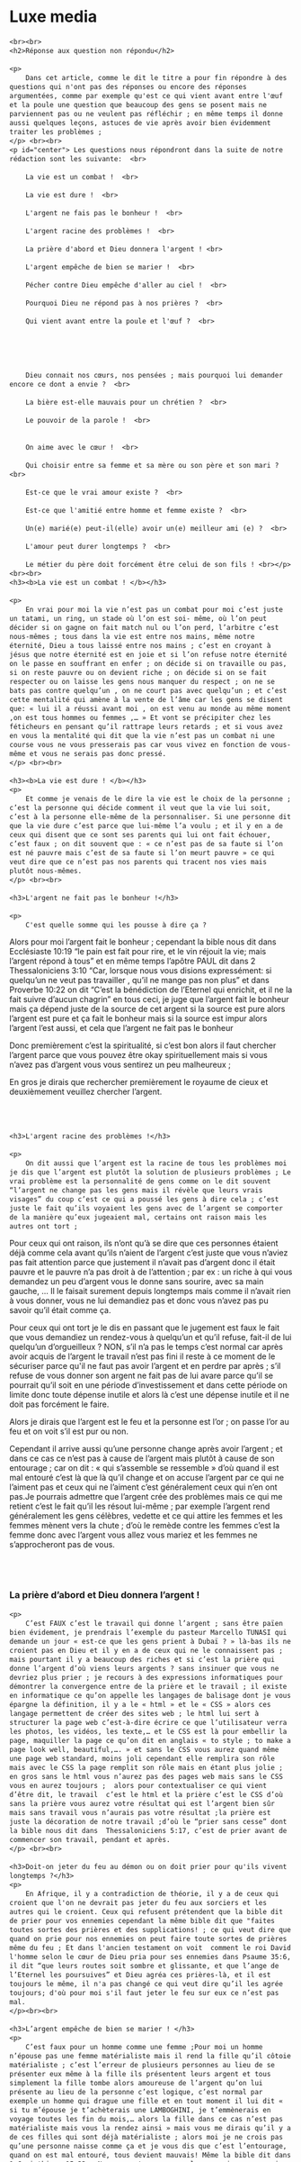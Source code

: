 <html>
    <head>
         <meta charset="UTF-8">
        <meta name="viewport"  content="width=device-width, initial-scale=1.0">
        <meta name="description" content="ce site répond aux question que l'on ne trouve pas des réponses">
        <meta name="robots" content="index, follow">
        <title>Luxe media</title>
        <link rel="stylesheet" href="luxe media.css">
        <script>
            // Fonction pour ajouter un commentaire
function ajouterCommentaire() {
    // Récupère le nom de la personne et le commentaire
    var nom = document.getElementById("nameInput").value;
    var commentaire = document.getElementById("commentInput").value;

    // Vérifie si le champ de nom et de commentaire ne sont pas vides
    if (nom.trim() !== "" && commentaire.trim() !== "") {
        // Crée un nouvel élément li pour le commentaire avec le nom
        var nouveauCommentaire = document.createElement("li");
        nouveauCommentaire.className = "comment";
        nouveauCommentaire.innerHTML = "<strong>" + nom + " :</strong> " + commentaire;

        // Ajoute le commentaire à la liste des commentaires
        document.getElementById("commentList").appendChild(nouveauCommentaire);

        // Efface les champs de nom et de commentaire
        document.getElementById("nameInput").value = "";
        document.getElementById("commentInput").value = "";
    }
}
        </script>
    </head>
    <body>
        <br><br> <br><br><br>
        <h1>Luxe media</h1>

    <br><br>
    <h2>Réponse aux question non répondu</h2>

    <p>
        Dans cet article, comme le dit le titre a pour fin répondre à des questions qui n'ont pas des réponses ou encore des réponses argumentées, comme par exemple qu'est ce qui vient avant entre l'œuf et la poule une question que beaucoup des gens se posent mais ne parviennent pas ou ne veulent pas réfléchir ; en même temps il donne aussi quelques leçons, astuces de vie après avoir bien évidemment traiter les problèmes ;
    </p> <br><br>
    <p id="center"> Les questions nous répondront dans la suite de notre rédaction sont les suivante:  <br>

        La vie est un combat !  <br>
        
        La vie est dure !  <br>
        
        L'argent ne fais pas le bonheur !  <br>
        
        L'argent racine des problèmes !  <br>
        
        La prière d'abord et Dieu donnera l'argent ! <br> 
        
        L'argent empêche de bien se marier !  <br>
        
        Pécher contre Dieu empêche d'aller au ciel !  <br>
        
        Pourquoi Dieu ne répond pas à nos prières ?  <br>
        
        Qui vient avant entre la poule et l'œuf ?  <br>
        
         
        
         
        
        Dieu connait nos cœurs, nos pensées ; mais pourquoi lui demander encore ce dont a envie ?  <br>
        
        La bière est-elle mauvais pour un chrétien ?  <br>
        
        Le pouvoir de la parole !  <br>
        
        
        On aime avec le cœur !  <br>
        
        Qui choisir entre sa femme et sa mère ou son père et son mari ?  <br>
        
        Est-ce que le vrai amour existe ?  <br>
        
        Est-ce que l'amitié entre homme et femme existe ?  <br>
        
        Un(e) marié(e) peut-il(elle) avoir un(e) meilleur ami (e) ?  <br>
        
        L'amour peut durer longtemps ?  <br>
        
        Le métier du père doit forcément être celui de son fils ! <br></p> <br><br>
    <h3><b>La vie est un combat ! </b></h3> 

    <p>
        En vrai pour moi la vie n’est pas un combat pour moi c’est juste un tatami, un ring, un stade où l’on est soi- même, où l’on peut décider si on gagne on fait match nul ou l’on perd, l’arbitre c’est nous-mêmes ; tous dans la vie est entre nos mains, même notre éternité, Dieu a tous laissé entre nos mains ; c’est en croyant à jésus que notre éternité est en joie et si l’on refuse notre éternité on le passe en souffrant en enfer ; on décide si on travaille ou pas, si on reste pauvre ou on devient riche ; on décide si on se fait respecter ou on laisse les gens nous manquer du respect ; on ne se bats pas contre quelqu’un , on ne court pas avec quelqu’un ; et c’est cette mentalité qui amène à la vente de l’âme car les gens se disent que: « lui il a réussi avant moi , on est venu au monde au même moment ,on est tous hommes ou femmes ,… » Et vont se précipiter chez les féticheurs en pensant qu’il rattrape leurs retards ; et si vous avez en vous la mentalité qui dit que la vie n’est pas un combat ni une course vous ne vous presserais pas car vous vivez en fonction de vous-même et vous ne serais pas donc pressé.
    </p> <br><br>

    <h3><b>La vie est dure ! </b></h3>
    <p>
        Et comme je venais de le dire la vie est le choix de la personne ; c’est la personne qui décide comment il veut que la vie lui soit, c’est à la personne elle-même de la personnaliser. Si une personne dit que la vie dure c’est parce que lui-même l’a voulu ; et il y en a de ceux qui disent que ce sont ses parents qui lui ont fait échouer, c’est faux ; on dit souvent que : « ce n’est pas de sa faute si l’on est né pauvre mais c’est de sa faute si l’on meurt pauvre » ce qui veut dire que ce n’est pas nos parents qui tracent nos vies mais plutôt nous-mêmes.
    </p> <br><br>

    <h3>L'argent ne fait pas le bonheur !</h3>

    <p>
        C'est quelle somme qui les pousse à dire ça ? 

Alors pour moi l’argent fait le bonheur ; cependant la bible nous dit dans Ecclésiaste 10:19 “le pain est fait pour rire, et le vin réjouit la vie; mais l’argent répond à tous” et en même temps l’apôtre PAUL dit dans 2 Thessaloniciens 3:10 “Car, lorsque nous vous disions expressément: si quelqu’un ne veut pas travailler , qu’il ne mange pas non plus” et dans Proverbe 10:22 on dit “C’est la bénédiction de l’Eternel qui enrichit, et il ne la fait suivre d’aucun chagrin” en tous ceci, je juge que l’argent fait le bonheur mais ça dépend juste de la source de cet argent si la source est pure alors l’argent est pure et ça fait le bonheur mais si la source est impur alors l’argent l’est aussi, et cela que l’argent ne fait pas le bonheur  

Donc premièrement c’est la spiritualité, si c’est bon alors il faut chercher l’argent parce que vous pouvez être okay spirituellement mais si vous n’avez pas d’argent vous vous sentirez un peu malheureux ;  

En gros je dirais que rechercher premièrement le royaume de cieux et deuxièmement veuillez chercher l’argent.
    </p> <br><br>

    <h3>L'argent racine des problèmes !</h3>

    <p>
        On dit aussi que l’argent est la racine de tous les problèmes moi je dis que l’argent est plutôt la solution de plusieurs problèmes ; Le vrai problème est la personnalité de gens comme on le dit souvent “l’argent ne change pas les gens mais il révèle que leurs vrais visages” du coup c’est ce qui a poussé les gens à dire cela ; c’est juste le fait qu’ils voyaient les gens avec de l’argent se comporter de la manière qu’eux jugeaient mal, certains ont raison mais les autres ont tort ; 

Pour ceux qui ont raison, ils n’ont qu’à se dire que ces personnes étaient déjà comme cela avant qu’ils n’aient de l’argent c’est juste que vous n’aviez pas fait attention parce que justement il n’avait pas d’argent donc il était pauvre et le pauvre n’a pas droit à de l’attention ; par ex : un riche à qui vous demandez un peu d’argent vous le donne sans sourire, avec sa main gauche, ... Il le faisait surement depuis longtemps mais comme il n’avait rien à vous donner, vous ne lui demandiez pas et donc vous n’avez pas pu savoir qu’il était comme ça. 

Pour ceux qui ont tort je le dis en passant que le jugement est faux le fait que vous demandiez un rendez-vous à quelqu’un et qu’il refuse, fait-il de lui quelqu’un d’orgueilleux ? NON, s’il n’a pas le temps c’est normal car après avoir acquis de l’argent le travail n’est pas fini il reste à ce moment de le sécuriser parce qu'il ne faut pas avoir l’argent et en perdre par après ; s’il refuse de vous donner son argent ne fait pas de lui avare parce qu’il se pourrait qu’il soit en une période d’investissement et dans cette période on limite donc toute dépense inutile et alors là c’est une dépense inutile et il ne doit pas forcément le faire.  

Alors je dirais que l’argent est le feu et la personne est l’or ; on passe l’or au feu et on voit s’il est pur ou non. 

Cependant il arrive aussi qu’une personne change après avoir l’argent ; et dans ce cas ce n’est pas à cause de l’argent mais plutôt à cause de son entourage ; car on dit : « qui s’assemble se ressemble » d’où quand il est mal entouré c’est là que là qu’il change et on accuse l’argent par ce qui ne l’aiment pas et ceux qui ne l’aiment c’est généralement ceux qui n’en ont pas.Je pourrais admettre que l’argent crée des problèmes mais ce qui me retient c’est le fait qu’il les résout lui-même ; par exemple l’argent rend généralement les gens célèbres, vedette et ce qui attire les femmes et les femmes mènent vers la chute ; d’où le remède contre les femmes c’est la femme donc avec l’argent vous allez vous mariez et les femmes ne s’approcheront pas de vous.
    </p> <br><br>
    <h3>La prière d’abord et Dieu donnera l’argent !</h3>

    <p>
        C’est FAUX c’est le travail qui donne l’argent ; sans être païen bien évidement, je prendrais l’exemple du pasteur Marcello TUNASI qui demande un jour « est-ce que les gens prient à Dubaï ? » là-bas ils ne croient pas en Dieu et il y en a de ceux qui ne le connaissent pas ; mais pourtant il y a beaucoup des riches et si c’est la prière qui donne l’argent d’où viens leurs argents ? sans insinuer que vous ne devriez plus prier ; je recours à des expressions informatiques pour démontrer la convergence entre de la prière et le travail ; il existe en informatique ce qu’on appelle les langages de balisage dont je vous épargne la définition, il y a le « html » et le « CSS » alors ces langage permettent de créer des sites web ; le html lui sert à structurer la page web c’est-à-dire écrire ce que l’utilisateur verra les photos, les vidéos, les texte,… et le CSS est là pour embellir la page, maquiller la page ce qu’on dit en anglais « to style ; to make a page look well, beautiful,…. » et sans le CSS vous aurez quand même une page web standard, moins joli cependant elle remplira son rôle mais avec le CSS la page remplit son rôle mais en étant plus jolie ; en gros sans le html vous n’aurez pas des pages web mais sans le CSS vous en aurez toujours ;  alors pour contextualiser ce qui vient d’être dit, le travail  c’est le html et la prière c’est le CSS d’où sans la prière vous aurez votre résultat qui est l’argent bien sûr mais sans travail vous n’aurais pas votre résultat ;la prière est juste la décoration de notre travail ;d’où le “prier sans cesse” dont la bible nous dit dans  Thessaloniciens 5:17, c’est de prier avant de commencer son travail, pendant et après. 
    </p> <br><br>

    <h3>Doit-on jeter du feu au démon ou on doit prier pour qu'ils vivent longtemps ?</h3>
    <p>
        En Afrique, il y a contradiction de théorie, il y a de ceux qui croient que l'on ne devrait pas jeter du feu aux sorciers et les autres qui le croient. Ceux qui refusent prétendent que la bible dit de prier pour vos ennemies cependant la même bible dit que "faites toutes sortes des prières et des supplications! ; ce qui veut dire que quand on prie pour nos ennemies on peut faire toute sortes de prières même du feu ; Et dans l'ancien testament on voit  comment le roi David l'homme selon le cœur de Dieu pria pour ses ennemies dans Psaume 35:6, il dit “que leurs routes soit sombre et glissante, et que l’ange de l’Eternel les poursuives” et Dieu agréa ces prières-là, et il est toujours le même, il n'a pas changé ce qui veut dire qu’il les agrée toujours; d'où pour moi s'il faut jeter le feu sur eux ce n’est pas mal. 
    </p><br><br>

    <h3>L’argent empêche de bien se marier ! </h3>
    <p>
        C’est faux pour un homme comme une femme ;Pour moi un homme n’épouse pas une femme matérialiste mais il rend la fille qu’il côtoie matérialiste ; c’est l’erreur de plusieurs personnes au lieu de se présenter eux même à la fille ils présentent leurs argent et tous simplement la fille tombe alors amoureuse de l’argent qu’on lui présente au lieu de la personne c’est logique, c’est normal par exemple un homme qui drague une fille et en tout moment il lui dit « si tu m’épouse je t’achèterais une LAMBOGHINI, je t’emmènerais en voyage toutes les fin du mois,… alors la fille dans ce cas n’est pas matérialiste mais vous la rendez ainsi » mais vous me dirais qu’il y a de ces filles qui sont déjà matérialiste ; alors moi je ne crois pas qu’une personne naisse comme ça et je vous dis que c’est l’entourage, quand on est mal entouré, tous devient mauvais! Même la bible dit dans 1 Corinthiens 15:33 « Ne vous y trompez pas: les mauvaises compagnies corrompent les bonnes mœurs » alors il se ferait que la personne soit corrompu par ses amis ou encore si la personne est entouré des personnes jalouse d’elle alors elle les feras confiance cependant qu’ils ne sont pas des vrais amis et hantés par cette jalousie ils l’induirons en erreur en le rendant matérialiste ; (donc dans tous ce qui est écrit là on peut comprendre que le choix de son entourage est d’importance capitale pour la vie d’une personne) ;
    </p> <br><br>

    <h3>Pécher contre Dieu empêche d’aller au ciel !</h3>
    <p>
        C’est faux la bible ne dit pas respect le seigneur jésus et tu seras sauvé donc tu iras au ciel mais la bible dit croit au seigneur jésus et tu seras sauvé toi et ta famille dans acte16 :31 ce qui veut dire que la condition pour aller au ciel n’est pas de respecter Dieu mais plutôt de croire en lui ; respecter Dieu dont il est question ici c’est poser des actes bons c’est ne pas pécher contre Dieu ; alors il y a de ceux qui ne croient pas en Dieu mais qui pose des actes bons iront-il au ciel ? Non, ils n’iront pas au ciel car ils n’ont pas les critères voulus, recherchés ; Et une personne qui crois en Dieu et qui est pécheur ira-t-il au ciel ? Oui, il ira au ciel car les critères recherchés ; En gros j’expliquerais ceci en un exemple où Dieu est un papa physique et l’homme est l’enfant biologique de ce papa ; ce qui est vrai et que quand on croit en Dieu on devient son enfant ; un papa qui a deux, trois enfants l’un d’eux ne le respectent pas et les autres le respecte ; s’il meurt cet enfant qui ne le respecte auras toujours sa part d’héritage à moins qui ne le refuse lui-même et ces autres qui les respectaient en auront aussi ; mais de son vivant s’il entendait que cet enfant qui ne le respecte pas  se mariait il ne viendrait pas ou si cette enfant majeure lui demandais de l’argent il ne lui donnera pas ; mais si c’était l’un de ses enfant qui le respecte il le ferais ;cependant s’il entendait que son enfant qui ne le respecte pas est en état d’arrestation il viendra peu importe l’état de leur relation étant donné que c’est son sang et il demeure toujours son enfant, e cela comme il ferais pour les autres ; c’est de même pour Dieu quand bien même qu’il soit plus responsable que les parents de ce monde, cependant si les parent de ce monde peuvent le faire à combien plus forte raison lui plus responsable qu’eux ; d’où quand on croit en Dieu on devient enfant de Dieu et si on ne le respecte plus on demeure toujours son fils et si on est sous les griffes du lion il viendras nous secourir ; alors vous vous dirais pourquoi dans ce cas respecter Dieu ? Alors respecter Dieu est important car on est près de lui et tous ce qu’on lui demande il nous le donne il prend soin de nous de manière soignée ; 
    </p> <br><br>

    <h3>Pourquoi Dieu ne répond pas à nos prières ?</h3>

    <p>
        Généralement ce sont les prières de demande ! Alors pour moi la non-réponse de Dieu à nos prières est dû à plusieurs raison : 

La prière peut ne pas être exaucé parce qu’elle est mal faite ; par exemple une prière adressée à Dieu comment vous préciserez que c’est le Dieu avec « d » majuscule ? Cependant Dieu a déjà élevé un nom aux dessus de tous les noms le nom que nous devions prier ; alors qu’on vous dite dans votre prière « Dieu » alors c’est une balle perdue et Dieu n’est pas ce qu’on dit en LINGALA « KUCHA » il ne va pas se précipiter, se disputer pour votre prière et donc votre prière restera donc comme ça ; 

La prière peut ne pas être exaucé parce que vous demandez une chose qui n’est pas encore de votre niveau ; par exemple un enfant qui demande à son père milliardaire une jeep ; Bien que son père peut bien le lui acheter mais ne le feras pas parce qu’il n’a pas l’âge  ou s’il ferait il le lui achèterait mais ne lui laisserait pas le rouler et donc il lui engagera un chauffeur ; d’où certaines choses que vous demandez vous l’avez pas directement parce que ce n’est pas encore votre niveau mais vous l’avez juste avec le temps vous le verrez ; Et aussi parfois Dieu nous donne la voiture mais nous donne un chauffeur pour ça parce que ce n’est pas encore le temps ;vous verrez que vous demandez à Dieu de l’argent et ne vous le donne pas directement mais permet à ce qu’une personne vous prenne en charge en vous donnant tous ce que dont vous aurez envie ; c’est votre argent mais Dieu ne vous le donne pas ;ce niveau peut être votre âge physique par exemple vous demander à Dieu le mariage cependant vous n’avez que 13ans alors Dieu vous exaucera mais vous ne le verrez pas directement mais dans le temps oui ;ce niveau peut aussi être votre âge spirituel par exemple vous demander à Dieu la célébrité mais il voit que vous n’avez pas assez de notion en tête , et vous ne savez pas parler une langue officielle correctement alors il ne vous le donnera pas aussi longtemps vous n’avez pas encore arranger ça de peur que vous soyez célèbre en disant des bêtises; ce  niveau peut être état civile , par exemple vous êtes homme de Dieu est vous voulez que Dieu vous rende grand cependant vous êtes célibataire il ne vous le permettra pas , parce que le diable essayerais de vous avoir par la femme et le péché qui viens à travers la femme est très efficace alors il vous faut être marié comme ça vous serais exempté du péché à travers elles ; 

La prière peut ne pas être exaucé par ce que la motivation est mauvaise ; Alors si vous êtes parent et votre enfant viens vous demander le couteau un jour et vous lui demandez pour quoi et il vous dit qu’il veut poignarder quelqu’un le lui donneriez-vous ?  Non, étant bon parent et même si vous étiez un criminel vous ne le feriez toujours pas mais s’il vous disait qu’il voulait peler une orange vous le lui donnerais ; 

C’est de même avec Dieu, cependant lui sonde les cœurs et les reins d’où quand il voit que vos motivations ne sont pas bien alors il ne vous le donne pas ; par exemple vous demandez à Dieu de vous donner l’argent mais dans votre tête vous avez l’idée de vivre la vie de débauche par après en vous sondant il le verra et vous donnera pas cet argent ; 

La prière peut ne pas être exaucé parce que la demande est idiote ou elle n’est pas conforme à ses principes ; Alors si votre enfant vous demandait un jour de lui acheter une cigarette cependant vous ne fumez pas et vous n’aimez pas que l’on fume à votre ou qu’il vous dit d’écrire pour lui parce qu’il n’a pas de stylo, le feriez-vous ? Non, tout simplement car il n’a qu’à vous demander de lui donner le stylo et écrire lui-même ; c’est de même avec Dieu, vous lui demandez de vous donner la nourriture à manger pour un jour, mais il ne le fera pas ce que vous pouvez demander soit l’argent ou encore l’intelligence pour avoir l’argent et pouvoir vous acheter la nourriture à manger de tous les jours ; ou encore vous êtes prostitué si vous prier en disant je sors et je veux que beaucoup de garçon m’appelle, il ne vous exaucera pas ;
    </p> <br><br>
    <h3>Qui vient avant entre la poule et l’œuf ?</h3>
    <p>
        L’œuf est une cellule, la poule est un être directement on pourrait dire que la cellule précède mais moi je dis le contraire la poule qui viens avant ; pour vous le prouver je retournerais au commencement pour ceux qui croient au créationnisme, alors le cinquième jour si vous lisez livre de genèse vous verrez que Dieu créa les oiseaux et non les cellules et là on peut dire qu'il avait créé aussi la poule ; d’où c’est la poule qui vient avant. 
    </p> <br><br>

    <h3>Dieu connait nos cœurs, nos pensées mais pour quoi on devra encore lui demander ce dont on a envie ?</h3>
    <p>
        Pour répondre à ceci je prendrais un exemple où vous êtes parent et vous voyez votre enfant revenir avec des lèvres sèches et vous savez qu’il a soif mais aussi longtemps qu’il ne vous le demande pas vous ne le lui donnerez pas ; un exemple plus explicite est celui d’une fille qui voit qu’un garçon est amoureux d’elle mais il n’ose lui dire la fille n’ira pas en première de peur que le garçon ne prenne son cœur pour acquis alors elle attendra que le gars vienne vers elle, d’où si le garçon viens vers elle alors elle acceptera et lui donnera son cœur ; Et Dieu est aussi d’une part donc si vous ne lui demandez pas il ne vous le donnera pas ; Et d’ailleurs la fois où Dieu a donné à l’homme sans qu’il ne le demande, ça s’est retourné contre lui parce que après l’homme ne mange le fruit interdit il a dit c’est la femme que tu m’as donné synonyme du fait que s’il ne lui avait pas donné cette femme il ne serait pas tombé dans ce piège ; d’où si on vous donne quelque chose sans que vous n’ayez demandé, elle n’a pas de valeur même si vous aviez réellement envie de ça ,mais si c’est vous-même qui avez demandé ça vous l’aurez à cœur et vous supporterais tous ce qui viendra après ça ;
    </p> <br><br>
    <h3>La bière, est-elle mauvaise pour un chrétien ? </h3>

    <p>
        La plupart des chrétiens disent que boire la bière est mauvais selon la bible ; mais la bible  n’est pas  claire à ce sujet ;  cependant, ce que la bible interdit est de s’enivrer parce que les paroles d’un chrétien ont du pouvoir alors en étant ivre un chrétien peut dire du n’importe quoi ce qui pourrait avoir des répercutions ; cependant avant d’être ivre il faut d’abord boire, la bible n’interdit que la deuxième étape ce qui veut dire que la première est alors permise ; mais toujours dans la bible il y a une personne au nom de Samson, dans Juges 13:4-5 la bible nous fait voir les injonctions donné à sa mère quand elle était enceinte de lui et on peut y voir clairement qu’on l’a aussi interdit de boire du vin ou de liqueur forte parce qu’elle enfantera le celui qui délivrera Israël de la main de philistins; et encore une autre personne au nom de jean baptiste, dans Luc 1:13-15 on voit l’ange Gabriel qui s’adresse à Zacharie en disant que sa femme lui enfantera un fils et celui-ci ne boira ni vin ou liqueur enivrante car il sera grand devant le seigneur et par là je déduis que la bière c’est pour des personnes normal, les commun de mortel et ceux qui sont exceptionnel ne devront pas en boire.
    </p> <br><br>

    <h3>Le pouvoir de la parole ! </h3>

    <p>
        Au commencement était la parole et la parole était avec Dieu et la parole était Dieu comme le dit jean1 :1 

Alors la parole est pour moi ce qui sort de la bouche et ce qui reste en tête ; les deux sont différents ; Alors ce qui sors de la bouche a un pouvoir à deux sources différentes la première c’est quand elle est accompagné du nom de jésus ce nom élevé aux dessus de tout nom ; alors quand vous faites votre qui honore Dieu et vous y mettez votre  foi vous le verrez s’accomplir ; comme la bible le dit celui qui a la foi peut même déplacer une montagne (montagne désigne grand problème, grand obstacle,…) Alors si vous faites une déclaration réfléchit, raisonnable au nom de jésus et vous y mettais la foi ça s’accomplira ; et deuxièmement c’est quand vous faites des mauvaises déclaration(malédiction) alors dans ce cas le pouvoir derrière viens du diable ce sont les sorciers qui profitent de ce que vous dite pour les accomplir et avoir leurs gains ; il y a aussi ce qui ne sors pas de votre bouche, alors ce que vous vous dites dans la tête est généralement sur vous-même alors ce qui ne sors pas de votre elle sort sous forme d’acte, d’action ; alors ce que vous vous dites dans la tête aujourd’hui deviens vos actes demain ; le pouvoir derrière ceci est un pouvoir naturel, c’est la loi de la nature si on peut dire ; Alor de diable sachant cet pouvoir il vient et inspire des choses mauvaise, d’où veillez sur votre pensé et ne laisser rien de mal y passer.
    </p> <br><br>
    
    <h3>On aime avec le cœur ! </h3>

    <p>
        Déjà je commence par vous dire que c'est faux ; Le cœur est un muscle je me demande comment elle peut être siège de sentiment ? Ce que un jour on risquerait de nous faire croire que la colère réside dans les biceps ! D'où, l'on aime à travers son cerveau ; Quand une personne tombe amoureuse c'est que ses yeux informe à son cerveau la beauté qui est devant lui et les oreilles informent la belle qu'elle peut entendre à l'instant le cerveau devient amoureux le cœur, lui, il bat à un rythme inhabituel car c'est un réflexe ; car, même un chanteur qui monte sur scène, a cette même sensation que j'appelle stresse.
    </p> <br><br>

    <h3></h3>

    <p>
        Alors, premièrement il faudrait savoir que le cœur est divisé en trois parties : <br> <br>
        <img src="exemple.png" alt=""> <br> <br>
  

Certes ce n'est pas la vraie forme du cœur mais je l'utilise pour l'explication juste ; Alors en A il y a Dieu ou le diable, en B il y a ses parents, ses frères, ses sœurs, la musique, le sport et en C il y a sa femme ou son mari, ses amis, .... En gros la partie B est où réside l'amour établit, obligé ou encore inné ; et en C c'est l'amour acquis dans sa vie ; l’on né en aimant nos parents déjà mais c'est après qu'on grandisse qu'on aime nos amies. Alors je répondrais sous deux angles ; premièrement sa mère ou son père est classé en partie B ce qui est supérieur à C, d'où l'amour pour ses parents est supérieur à celui pour son mari ou sa femme; mais il arrive très souvent des situations compliqué où il faut choisir entre son mari ou sa femme et son père ou sa mère; comme l'exemple populaire dont l'on est dans un bateau et il y a chavirement , après s'être sauvé qui choisir entre sa femme et sa mère ; alors ici les choses sont compliqué mais en réfléchissant, on peut clairement voir que sa femme est son future et sa mère est son passé , vaut mieux sauver son futur que son passé ; et là tout le monde est d'accord avec moi . De plus, la bible dit "l'homme quittera sa maison, ses parents et s'attachera à sa femme" et quand ils se marient ils deviennent une chaire ; donc pour se sauver il faut aussi sauver son homme ou sa femme au cas contraire c'est s'être à moitié sauvé. (Mais si au cas de l'exemple que j'ai donné il y aussi son enfant il faudrait sauver son fils). Mais la plupart de temps les gens boudent ce raisonnement parce qu'ils n'ont pas des femmes mais des partenaires de sexe ce qui fait qu'ils ne sont pas capables d'accepter ce raisonnement parce que si l'on a une femme digne du nom ce raisonnement est tout juste. 
    </p>

    <h3>Est-ce que le vrai amour existe ? </h3>

    <p>
        Premièrement il existe plusieurs amours : l’amour entre copain et copine, entre ami, entre frère, … ; mais ce qui nous concerne et  ce qui intéresse tout le monde c’est l’amour entre copain et copine ; ce qui a poussé les gens à dire que le vrai amour n’existe c’est le fait qu’ils se soit trompé ; la plupart de gens appelle de l’affection qu’ils ont eu acquérir avec le temps pour quelqu’un « amour » et une fois trompé ils disent que le vrai amour n'existe pas; le vrai amour existe juste que l’on ne devrait pas confondre les choses l’amour c’est l’amour et l’affection c’est l’affection ; quand l'on s'aime pour de vrai ça dure et c'est pure;(Si un homme te trompe, tu le pardonne et le refait encore; Il faut comprendre que toi t'es juste sa base et les autres sont juste pour jouer)
    </p> <br><br>

    <h3>Existe -t-il amitié entre homme et femme ?</h3>

    <p>
        Pour moi l'amitié entre homme et femme existe mais ce qui fait que les gens quittent ou veulent quitter d'ami à petit ami, je peux vous dire que c'est soit la personne se trompe ou c'est un loup déguisé en agneau; mais ça peut aussi ne pas être une de ces raisons et être le vrai amour juste que le cerveau a du mal interpréter le message; cependant, le cas où la personne se trompe est comme j'ai dit récemment, la personne confond l'affection qui l'a dû acquérir avec le temps pour la personne à de l'amour, c'est ce qui arrive couramment et fait dire aux gens que l'amitié homme et femme n'existe pas ;et aussi le cas où la personne se déguise, alors ça arrive fréquemment  aux personnes qui ont soit disant du caractère, alors la personne voit qu'en approche direct il ne réussira pas à l’avoir alors il se fait passer pour un ami et tente de se rapprocher de la personne une fois rapproché il avoue ce qu'il garde depuis ; et le cas où c’est le vrai amour arrive quand la personne ne captent pas bien le message, alors son cerveau lui parle de mariage et lui capte amitié et c’est après qu’il commence à se rendre compte que c’est censé être l’amour et cherche à se rattraper.
    </p> <br><br>

    <h3>Un(e) marié(e), peut-t-il avoir un(e) meilleur(e) ami(e) ? </h3>

    <p>
        C'est une question que les personnes infidèles posent trop ; Pour moi, ça ne devrait pas exister, parce que t'as ton mari ou ta femme, c'est lui(elle) ton(ta) meilleur ami(e) et c'est illogique que l'on prétende avoir un(e) autre meilleur ami(e) ; Mais avoir un ami tout simplement là ce n'est pas mal; Mais il existe de ceux qui n'aime pas que leurs conjoints aient des amis de sexe opposé en prétendant qu'ils sont jaloux, moi j'appelle ça être possessif car la jalousie étant important pour des personnes qui s'aiment reste en soi-même, dans ses yeux, c'est juste un petit pincement de cœur et le fait d'être possessif accélère la séparation d'un couple, tue l'amour même.
    </p> <br><br>

    <h3>L'amour peut durer longtemps ? </h3>

    <p>
        Alors ici on parle de l'amour et non de l'affection, je pense avoir éclairé les esprits à ce sujet; alors le vrai, amour pure est éternel différent de l'affection qui après un moment disparait, mais les même les choses qui éteignent l'affection sont celle qui diminue l'amour mais ne la fait jamais disparaître le vrai amour ne s'éteint jamais mais ces choses font que les personnes s'aiment toujours mais soit ils disputent à tous moment (les immatures) et ceux qui s'éloignent; se séparent pour la vivre en paix chose qui arrive pas, d'où on distinguerais deux amours: abstrait et concret; l'amour abstrait est éternelle mais le concret ne l'est pas ; d'où pour vivre un amour complet c'est à dire abstrait comme concret il faut: la tolérance, le respect, la discrétion, la prière, la communication ( la plupart de gens après mariage pense que ce n'est plus la peine d'avoir le temps de converser, chose fausse car le dialogue fait grandir l'amour concret et aussi ceux qui pensent que après mariage ce n'est plus la peine de rire ensemble c'est faux), l'argent, les cadeaux et surprises qui créent des souvenirs.
    </p> <br><br>

    <h3>Le métier du père doit forcément être celui du fils !</h3>

    <p>
        Le métier du père doit forcément être celui du fils ! 

Alors actuellement c’est plus courant de voir les parents obliger à leurs enfants ce qu’ils feront dans la vie ; Alors fréquemment on condamne les parents mais moi je pense que les deux ont raison et c’est les parents qui juste fait une petite erreur ; parce que en vous mettant à la place du parent toi-même t’es respecté grande, classe et ton fils fait un travail de basse classe ça te ridiculisera, t’auras honte sur ce tu l’empêcheras de le faire ; et en se mettant à la place de l’enfant aucune personne n’aime se sentir bas, n’aime qu’on l’oblige quelque chose et cela même si il est encore petit ; d’où il n’aimera pas que son père ne l’oblige à faire quelque chose et surtout si c’est quelque chose qu’il n’aime pas ; là où je condamne les parents c’est le fait qu’ils n’aie pas utiliser une technique de manipulation ; on est incapable de faire quelque chose que quand l’on ne l’aime pas pour appuyer ceci je donnerais mon propre exemple : j’aime pas le dessin artistique, et en classe j’étais incapable de faire même le schéma d’une cellule végétale cependant j’obtenais 80 sur 80 en chimie matière jugé difficile mais parce que je l’aimais je pouvais, mais comme je n'aime pas le dessin, je ne pouvais pas ; Alors selon moi ce qu’il faut c’est donner cette amour à l’enfant, par exemple si vous voulez votre enfant grand entrepreneur il suffit juste de l’emmener dès son enfance à des conférence et il prendra plaisir ; ou encore si vous le voulez un basketteurs emmener le à des matches de basket et il prendra plaisir ; et les parents prenne souvent plaisir de le laisser grandir puis de l’orienter par force par après.
    </p> <br><br>
    <br><br><br>

    <!-- Section des commentaires -->
<div id="commentSection">
    <h2>Commentaires</h2>
    <ul id="commentList"></ul>
    <h3>Ajoutez un commentaire:</h3>
    <input type="text" id="nameInput" placeholder="Votre nom"> <br> <br>
    <textarea id="commentInput" placeholder="Ajouter un commentaire"></textarea> <br> <br>
    <button onclick="ajouterCommentaire()">Ajouter</button> <br><br> 
</div>

<div style="text-align: right;">
    <form action="https://formspree.io/f/moqgqgqa" method="post">
        <h3>Un message pour l'auteur</h3>
        <input type="text" placeholder="Votre nom" name="name"> <br><br>
        <input type="email" placeholder="Votre adresse email" name="email"> <br><br>
        <textarea name="message" id="" cols="30" rows="4" placeholder="Votre avis"></textarea> <br><br>
        <input type="submit" value="Envoyer">
    </form>
</div> <br><br><br>



    </body>
</html>
